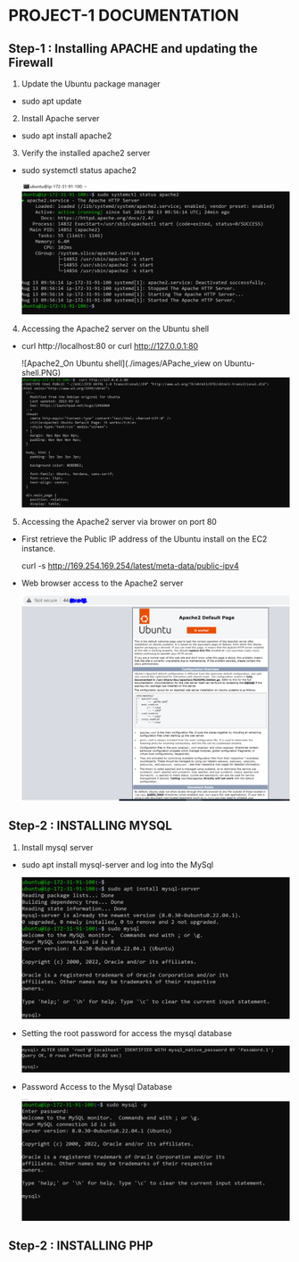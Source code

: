 # PROJECT-1 DOCUMENTATION

##  Step-1 : Installing APACHE and updating the Firewall

1. Update the Ubuntu package manager
- sudo apt update

2. Install Apache server
- sudo apt install apache2

3. Verify the installed apache2 server
- sudo systemctl status apache2

  ![APACHE2_Status](./images/APache2-status.PNG)

4. Accessing the Apache2 server on the Ubuntu shell 
-  curl http://localhost:80 or  curl http://127.0.0.1:80


   ![Apache2_On Ubuntu shell](./images/APache_view on Ubuntu-shell.PNG)
   ![APACHE2_On Ubuntu shell](./images/Apache-view1.PNG)

5. Accessing the Apache2 server via brower on port 80

- First retrieve the Public IP address of the Ubuntu install on the EC2 instance.

  curl -s http://169.254.169.254/latest/meta-data/public-ipv4

 - Web browser access to the Apache2 server

   ![APACHE2_On Web Browser](./images/Apache-view2.PNG)


## Step-2 : INSTALLING MYSQL

1. Install mysql server
 - sudo apt install mysql-server and log into the MySql

   ![Mysql-instalation](./images/mysql-instalation.PNG)
 - Setting the root password for access the mysql database

   ![Mysql-password](./images/mysql-root-password.PNG)

- Password Access to the Mysql Database

  ![Password Access](./images/password-access.PNG)


## Step-2 : INSTALLING PHP